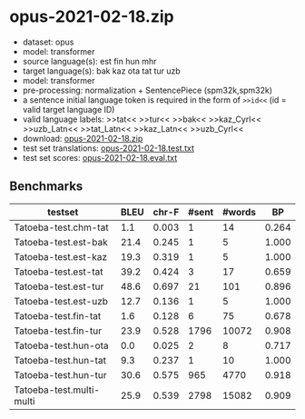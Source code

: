 # opus-2021-02-18.zip

* dataset: opus
* model: transformer
* source language(s): est fin hun mhr
* target language(s): bak kaz ota tat tur uzb
* model: transformer
* pre-processing: normalization + SentencePiece (spm32k,spm32k)
* a sentence initial language token is required in the form of `>>id<<` (id = valid target language ID)
* valid language labels: >>tat<< >>tur<< >>bak<< >>kaz_Cyrl<< >>uzb_Latn<< >>tat_Latn<< >>kaz_Latn<< >>uzb_Cyrl<<
* download: [opus-2021-02-18.zip](https://object.pouta.csc.fi/Tatoeba-MT-models/fiu-tut/opus-2021-02-18.zip)
* test set translations: [opus-2021-02-18.test.txt](https://object.pouta.csc.fi/Tatoeba-MT-models/fiu-tut/opus-2021-02-18.test.txt)
* test set scores: [opus-2021-02-18.eval.txt](https://object.pouta.csc.fi/Tatoeba-MT-models/fiu-tut/opus-2021-02-18.eval.txt)

## Benchmarks

| testset | BLEU  | chr-F | #sent | #words | BP |
|---------|-------|-------|-------|--------|----|
| Tatoeba-test.chm-tat 	| 1.1 	| 0.003 	| 1 	| 14 	| 0.264 |
| Tatoeba-test.est-bak 	| 21.4 	| 0.245 	| 1 	| 5 	| 1.000 |
| Tatoeba-test.est-kaz 	| 19.3 	| 0.319 	| 1 	| 5 	| 1.000 |
| Tatoeba-test.est-tat 	| 39.2 	| 0.424 	| 3 	| 17 	| 0.659 |
| Tatoeba-test.est-tur 	| 48.6 	| 0.697 	| 21 	| 101 	| 0.896 |
| Tatoeba-test.est-uzb 	| 12.7 	| 0.136 	| 1 	| 5 	| 1.000 |
| Tatoeba-test.fin-tat 	| 1.6 	| 0.128 	| 6 	| 75 	| 0.678 |
| Tatoeba-test.fin-tur 	| 23.9 	| 0.528 	| 1796 	| 10072 	| 0.908 |
| Tatoeba-test.hun-ota 	| 0.0 	| 0.025 	| 2 	| 8 	| 0.717 |
| Tatoeba-test.hun-tat 	| 9.3 	| 0.237 	| 1 	| 10 	| 1.000 |
| Tatoeba-test.hun-tur 	| 30.6 	| 0.575 	| 965 	| 4770 	| 0.918 |
| Tatoeba-test.multi-multi 	| 25.9 	| 0.539 	| 2798 	| 15082 	| 0.909 |

